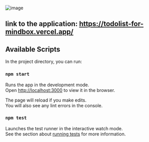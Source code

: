 
![image](https://github.com/Whyareyouu/todolist-for-mindbox/assets/54592995/24cdcd60-6a96-4924-a54b-430c70e36f1e)

## link to the application: https://todolist-for-mindbox.vercel.app/

## Available Scripts
In the project directory, you can run:

### `npm start`

Runs the app in the development mode.\
Open [http://localhost:3000](http://localhost:3000) to view it in the browser.

The page will reload if you make edits.\
You will also see any lint errors in the console.

### `npm test`

Launches the test runner in the interactive watch mode.\
See the section about [running tests](https://facebook.github.io/create-react-app/docs/running-tests) for more information.
